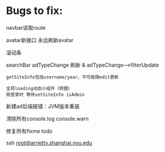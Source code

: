 # Bugs to fix:

navbar读取route

avatar新接口 永远刷新avatar

滚动条

searchBar adTypeChange 刷新 & adTypeChange-->filterUpdate

    getSiteInfo包括username/year，不可能随edit更新

    全局loading动态小组件（转圈）
    刚登录时 等待setSiteInfo isAdmin

新建ad后端报错：JVM版本重装

清除所有console.log console.warn

修复所有fixme todo


ssh root@arrietty.shanghai.nyu.edu
